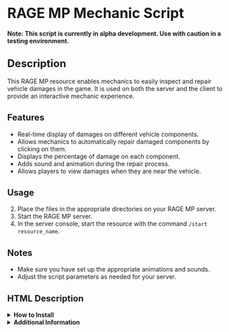 # <span style="font-size:32px;">RAGE MP Mechanic Script</span>

**Note: This script is currently in alpha development. Use with caution in a testing environment.**

## <span style="font-size:24px;">Description</span>
This RAGE MP resource enables mechanics to easily inspect and repair vehicle damages in the game. It is used on both the server and the client to provide an interactive mechanic experience.

## <span style="font-size:20px;">Features</span>
- Real-time display of damages on different vehicle components.
- Allows mechanics to automatically repair damaged components by clicking on them.
- Displays the percentage of damage on each component.
- Adds sound and animation during the repair process.
- Allows players to view damages when they are near the vehicle.

## <span style="font-size:20px;">Usage</span>

2. Place the files in the appropriate directories on your RAGE MP server.
3. Start the RAGE MP server.
4. In the server console, start the resource with the command `/start resource_name`.

## <span style="font-size:20px;">Notes</span>
- Make sure you have set up the appropriate animations and sounds.
- Adjust the script parameters as needed for your server.

## <span style="font-size:20px;">HTML Description</span>

<details>
  <summary><strong>How to Install</strong></summary>

  
  1. Place the files in the appropriate directories on your RAGE MP server.
  2. Start the RAGE MP server.
  3. In the server console, start the resource with the command `/start resource_name`.
  
</details>

<details>
  <summary><strong>Additional Information</strong></summary>
  
  - Make sure you have set up the appropriate animations and sounds.
  - Adjust the script parameters as needed for your server.
  
</details>
